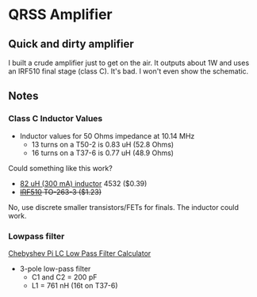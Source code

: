 # QRSS Amplifier

## Quick and dirty amplifier

I built a crude amplifier just to get on the air. It outputs about 1W and uses an IRF510 final stage (class C). It's bad. I won't even show the schematic.

## Notes

### Class C Inductor Values
* Inductor values for 50 Ohms impedance at 10.14 MHz
  * 13 turns on a T50-2 is 0.83 uH (52.8 Ohms)
  * 16 turns on a T37-6 is 0.77 uH (48.9 Ohms)
  
Could something like this work?
* [82 uH (300 mA) inductor](https://www.mouser.com/ProductDetail/Wurth-Elektronik/7447669182?qs=sGAEpiMZZMsg%252By3WlYCkU9du5C09XLa6DQHwJKVZZ3I%3D) 4532 ($0.39)
* ~~[IRF510](https://www.mouser.com/ProductDetail/Vishay-Siliconix/IRF510SPBF?qs=sGAEpiMZZMshyDBzk1%2FWi1F3z9PgzPBnwTk%2FKoweXds%3D) TO-263-3 ($1.23)~~

No, use discrete smaller transistors/FETs for finals. The inductor could work.

### Lowpass filter
[Chebyshev Pi LC Low Pass Filter Calculator](http://www.calculatoredge.com/electronics/ch%20pi%20low%20pass.htm)

* 3-pole low-pass filter
  * C1 and C2 = 200 pF
  * L1 = 761 nH (16t on T37-6)
